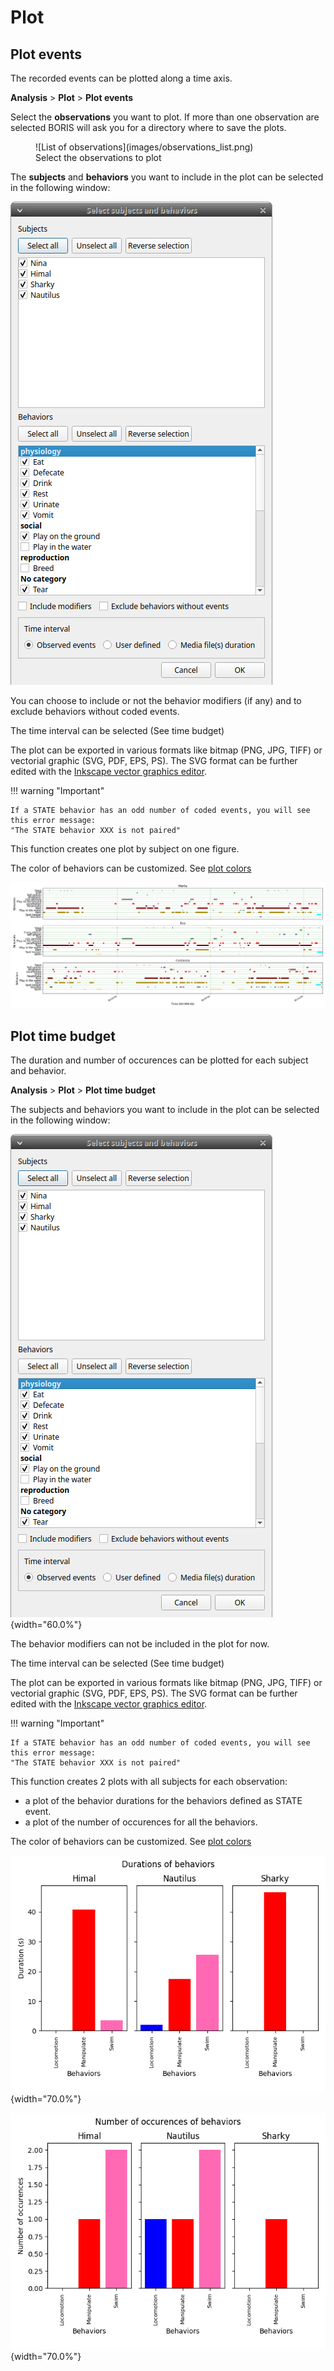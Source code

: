 # Plot


## Plot events

The recorded events can be plotted along a time axis.

**Analysis** > **Plot** > **Plot events**


Select the **observations** you want to plot.
If more than one observation are selected BORIS will ask you for a directory where to save the plots.



<figure markdown>
  ![List of observations](images/observations_list.png)
  <figcaption>Select the observations to plot</figcaption>
</figure>


The **subjects** and **behaviors** you want to include in the plot can be selected in the following window:

![Time budget](images/time_budget_parameters2.png)

You can choose to include or not the behavior modifiers (if any) and to
exclude behaviors without coded events.

The time interval can be selected (See time budget)

The plot can be exported in various formats like bitmap (PNG, JPG, TIFF)
or vectorial graphic (SVG, PDF, EPS, PS). The SVG format can be further
edited with the [Inkscape vector graphics editor](https://inkscape.org).

!!! warning "Important"

    If a STATE behavior has an odd number of coded events, you will see this error message:
    "The STATE behavior XXX is not paired"


This function creates one plot by subject on one figure.

The color of behaviors can be customized. See [plot colors]()

![plot events](images/plot_events.png)







## Plot time budget

The duration and number of occurences can be plotted for each subject
and behavior.

**Analysis** \> **Plot** \> **Plot time budget**



The subjects and behaviors you want to include in the plot can be selected in the following window:

![Time budget](images/time_budget_parameters2.png){width="60.0%"}

The behavior modifiers can not be included in the plot for now.

The time interval can be selected (See time budget)

The plot can be exported in various formats like bitmap (PNG, JPG, TIFF)
or vectorial graphic (SVG, PDF, EPS, PS). The SVG format can be further
edited with the [Inkscape vector graphics editor](https://inkscape.org).


!!! warning "Important"

    If a STATE behavior has an odd number of coded events, you will see this error message:
    "The STATE behavior XXX is not paired"


This function creates 2 plots with all subjects for each observation:

-   a plot of the behavior durations for the behaviors defined as STATE
    event.
-   a plot of the number of occurences for all the behaviors.

The color of behaviors can be customized. See [plot colors]()

![plot time budget (durations)](images/plot_time_budget_durations.png){width="70.0%"}

![plot time budget (durations)](images/plot_time_budget_number_of_occurences.png){width="70.0%"}





